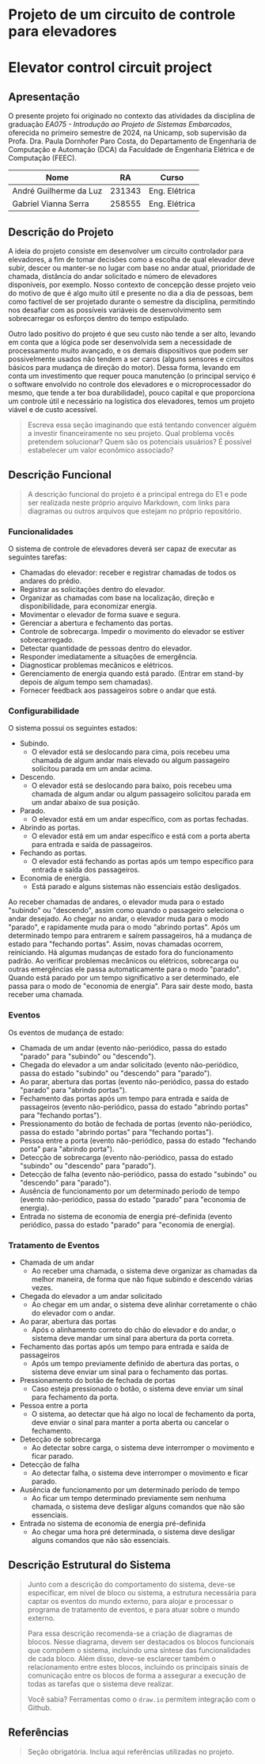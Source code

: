 # Projeto de um circuito de controle para elevadores
# Elevator control circuit project

## Apresentação

O presente projeto foi originado no contexto das atividades da disciplina de graduação *EA075 - Introdução ao Projeto de Sistemas Embarcados*, 
oferecida no primeiro semestre de 2024, na Unicamp, sob supervisão da Profa. Dra. Paula Dornhofer Paro Costa, do Departamento de Engenharia de Computação e Automação (DCA) da Faculdade de Engenharia Elétrica e de Computação (FEEC).

|Nome  | RA | Curso|
|--|--|--|
| André Guilherme da Luz  | 231343  | Eng. Elétrica|
| Gabriel Vianna Serra  | 258555  | Eng. Elétrica|


## Descrição do Projeto
A ideia do projeto consiste em desenvolver um circuito controlador para elevadores, a fim de tomar decisões como a escolha de qual elevador deve subir, descer ou manter-se no lugar com base no andar atual, prioridade de chamada, distância do andar solicitado e número de elevadores disponíveis, por exemplo. Nosso contexto de concepção desse projeto veio do motivo de que é algo muito útil e presente no dia a dia de pessoas, bem como factível de ser projetado durante o semestre da disciplina, permitindo nos desafiar com as possíveis variáveis de desenvolvimento sem sobrecarregar os esforços dentro do tempo estipulado.

Outro lado positivo do projeto é que seu custo não tende a ser alto, levando em conta que a lógica pode ser desenvolvida sem a necessidade de processamento muito avançado, e os demais dispositivos que podem ser possivelmente usados não tendem a ser caros (alguns sensores e circuitos básicos para mudança de direção do motor). Dessa forma, levando em conta um investimento que requer pouca manutenção (o principal serviço é o software envolvido no controle dos elevadores e o microprocessador do mesmo, que tende a ter boa durabilidade), pouco capital e que proporciona um controle útil e necessário na logística dos elevadores, temos um projeto viável e de custo acessível. 
> Escreva essa seção imaginando que está tentando convencer alguém a investir financeiramente no seu projeto.
> Qual problema vocês pretendem solucionar?
> Quem são os potenciais usuários?
> É possível estabelecer um valor econômico associado?


## Descrição Funcional
> A descrição funcional do projeto é a principal entrega do E1 e pode ser realizada neste próprio arquivo Markdown,
> com links para diagramas ou outros arquivos que estejam no próprio repositório.

### Funcionalidades
O sistema de controle de elevadores deverá ser capaz de executar as seguintes tarefas:
  - Chamadas do elevador: receber e registrar chamadas de todos os andares do prédio.
  - Registrar as solicitações dentro do elevador.
  - Organizar as chamadas com base na localização, direção e disponibilidade, para economizar energia.
  - Movimentar o elevador de forma suave e segura.
  - Gerenciar a abertura e fechamento das portas.
  - Controle de sobrecarga. Impedir o movimento do elevador se estiver sobrecarregado.
  - Detectar quantidade de pessoas dentro do elevador.
  - Responder imediatamente a situações de emergência.
  - Diagnosticar problemas mecânicos e elétricos.
  - Gerenciamento de energia quando está parado. (Entrar em stand-by depois de algum tempo sem chamadas).
  - Fornecer feedback aos passageiros sobre o andar que está.
    
    

### Configurabilidade
O sistema possui os seguintes estados:
  - Subindo.
    - O elevador está se deslocando para cima, pois recebeu uma chamada de algum andar mais elevado ou algum passageiro solicitou parada em um andar acima.
  - Descendo.
    - O elevador está se deslocando para baixo, pois recebeu uma chamada de algum andar ou algum passageiro solicitou parada em um andar abaixo de sua posição.
  - Parado.
    - O elevador está em um andar específico, com as portas fechadas.
  - Abrindo as portas.
    - O elevador está em um andar específico e está com a porta aberta para entrada e saída de passageiros.
  - Fechando as portas.
    - O elevador está fechando as portas após um tempo específico para entrada e saída dos passageiros.
  - Economia de energia.
    - Está parado e alguns sistemas não essenciais estão desligados.

Ao receber chamadas de andares, o elevador muda para o estado "subindo" ou "descendo", assim como quando o passageiro seleciona o andar desejado. Ao chegar no andar, o elevador muda para o modo "parado", e rapidamente muda para o modo "abrindo portas". Após um determinado tempo para entrarem e saírem passageiros, há a mudança de estado para "fechando portas". Assim, novas chamadas ocorrem, reiniciando. 
Há algumas mudanças de estado fora do funcionamento padrão. Ao verificar problemas mecânicos ou elétricos, sobrecarga ou outras emergências ele passa automaticamente para o modo "parado". Quando está parado por um tempo significativo a ser determinado, ele passa para o modo de "economia de energia". Para sair deste modo, basta receber uma chamada.


### Eventos
Os eventos de mudança de estado:
  - Chamada de um andar (evento não-periódico, passa do estado "parado" para "subindo" ou "descendo").
  - Chegada do elevador a um andar solicitado (evento não-periódico, passa do estado "subindo" ou "descendo" para "parado").
  - Ao parar, abertura das portas (evento não-periódico, passa do estado "parado" para "abrindo portas").
  - Fechamento das portas após um tempo para entrada e saída de passageiros (evento não-periódico, passa do estado "abrindo portas" para "fechando portas").
  - Pressionamento do botão de fechada de portas (evento não-periódico, passa do estado "abrindo portas" para "fechando portas").
  - Pessoa entre a porta (evento não-periódico, passa do estado "fechando porta" para "abrindo porta").
  - Detecção de sobrecarga (evento não-periódico, passa do estado  "subindo" ou "descendo" para "parado").
  - Detecção de falha (evento não-periódico, passa do estado  "subindo" ou "descendo" para "parado").
  - Ausência de funcionamento por um determinado período de tempo (evento não-periódico, passa do estado "parado" para "economia de energia).
  - Entrada no sistema de economia de energia pré-definida (evento periódico,  passa do estado "parado" para "economia de energia).

### Tratamento de Eventos
  - Chamada de um andar 
    - Ao receber uma chamada, o sistema deve organizar as chamadas da melhor maneira, de forma que não fique subindo e descendo várias vezes.
  - Chegada do elevador a um andar solicitado
    - Ao chegar em um andar, o sistema deve alinhar corretamente o chão do elevador com o andar.
  - Ao parar, abertura das portas
    - Após o alinhamento correto do chão do elevador e do andar, o sistema deve mandar um sinal para abertura da porta correta.
  - Fechamento das portas após um tempo para entrada e saída de passageiros
    - Após um tempo previamente definido de abertura das portas, o sistema deve enviar um sinal para o fechamento das portas.
  - Pressionamento do botão de fechada de portas
    - Caso esteja pressionado o botão, o sistema deve enviar um sinal para fechamento da porta.
  - Pessoa entre a porta
    - O sistema, ao detectar que há algo no local de fechamento da porta, deve enviar o sinal para manter a porta aberta ou cancelar o fechamento.
  - Detecção de sobrecarga
    - Ao detectar sobre carga, o sistema deve interromper o movimento e ficar parado.
  - Detecção de falha
    - Ao detectar falha, o sistema deve interromper o movimento e ficar parado.
  - Ausência de funcionamento por um determinado período de tempo
    - Ao ficar um tempo determinado previamente sem nenhuma chamada, o sistema deve desligar alguns comandos que não são essenciais.
  - Entrada no sistema de economia de energia pré-definida
    - Ao chegar uma hora pré determinada, o sistema deve desligar alguns comandos que não são essenciais.

## Descrição Estrutural do Sistema
> Junto com a descrição do comportamento do sistema, deve-se especificar, em nível de bloco ou sistema, a estrutura necessária 
> para captar os eventos do mundo externo, para alojar e processar o programa de tratamento de eventos, e para atuar sobre o mundo externo.
>
> Para essa descrição recomenda-se a criação de diagramas de blocos.
> Nesse diagrama, devem ser destacados os blocos funcionais que compõem o sistema, incluindo uma síntese das funcionalidades de cada bloco.
> Além disso, deve-se esclarecer também o relacionamento entre estes blocos, incluindo os principais sinais de comunicação entre
> os blocos de forma a assegurar a execução de todas as tarefas que o sistema deve realizar.
> 
> Você sabia? Ferramentas como o `draw.io` permitem integração com o Github.
> 

## Referências
> Seção obrigatória. Inclua aqui referências utilizadas no projeto.

